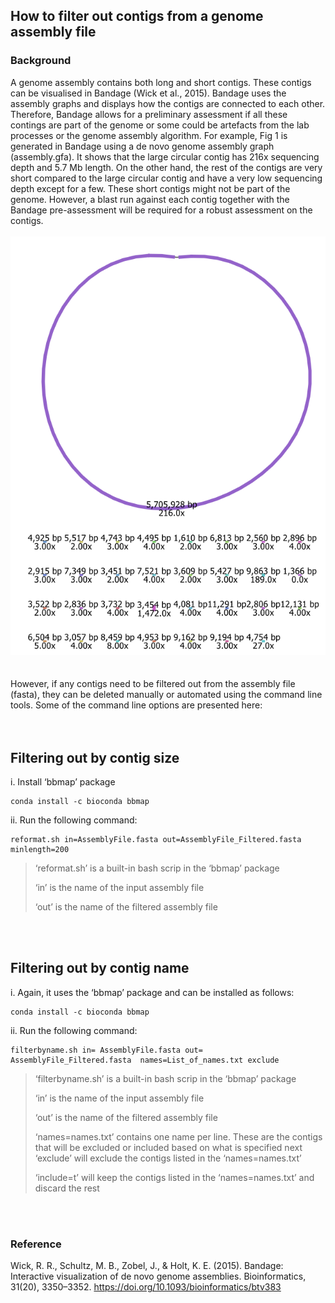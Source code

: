 ## **How to filter out contigs from a genome assembly file**



### **Background**


A genome assembly contains both long and short contigs. These contigs can be visualised in Bandage (Wick et al., 2015). Bandage uses the assembly graphs and displays how the contigs are connected to each other. Therefore, Bandage allows for a preliminary assessment if all these contings are part of the genome or some could be artefacts from the lab processes or the genome assembly algorithm. For example, Fig 1 is generated in Bandage using a de novo genome assembly graph (assembly.gfa). It shows that the large circular contig has 216x sequencing depth and 5.7 Mb length. On the other hand, the rest of the contigs are very short compared to the large circular contig and have a very low sequencing depth except for a few. These short contigs might not be part of the genome. However, a blast run against each contig together with the Bandage pre-assessment will be required for a robust assessment on the contigs.
<br />
<br />
 ![alt text](https://github.com/asadprodhan/How-to-filter-contigs-from-a-genome-assembly/blob/main/Genome_Assembly_in_Bandage.png)
<br />
<br />
<br />
However, if any contigs need to be filtered out from the assembly file (fasta), they can be deleted manually or automated using the command line tools. Some of the command line options are presented here:
<br />
<br />
<br />
## **Filtering out by contig size**


i.	Install ‘bbmap’ package

```
conda install -c bioconda bbmap
```

ii.	Run the following command: 

```
reformat.sh in=AssemblyFile.fasta out=AssemblyFile_Filtered.fasta minlength=200
```

>‘reformat.sh’ is a built-in bash scrip in the ‘bbmap’ package
>
>‘in’ is the name of the input assembly file
>
>‘out’ is the name of the filtered assembly file
<br />
<br />

## **Filtering out by contig name**


i. Again, it uses the ‘bbmap’ package and can be installed as follows:

```
conda install -c bioconda bbmap
```

ii.	Run the following command: 

```
filterbyname.sh in= AssemblyFile.fasta out= AssemblyFile_Filtered.fasta  names=List_of_names.txt exclude
```

>‘filterbyname.sh’ is a built-in bash scrip in the ‘bbmap’ package
>
>‘in’ is the name of the input assembly file
>
>‘out’ is the name of the filtered assembly file
>
>‘names=names.txt’ contains one name per line. These are the contigs that will be excluded or included based on what is specified next
>‘exclude’ will exclude the contigs listed in the ‘names=names.txt’
>
>‘include=t’ will keep the contigs listed in the ‘names=names.txt’ and discard the rest
<br />
<br />

### Reference

Wick, R. R., Schultz, M. B., Zobel, J., & Holt, K. E. (2015). Bandage: Interactive visualization of de novo genome assemblies. Bioinformatics, 31(20), 3350–3352. https://doi.org/10.1093/bioinformatics/btv383

